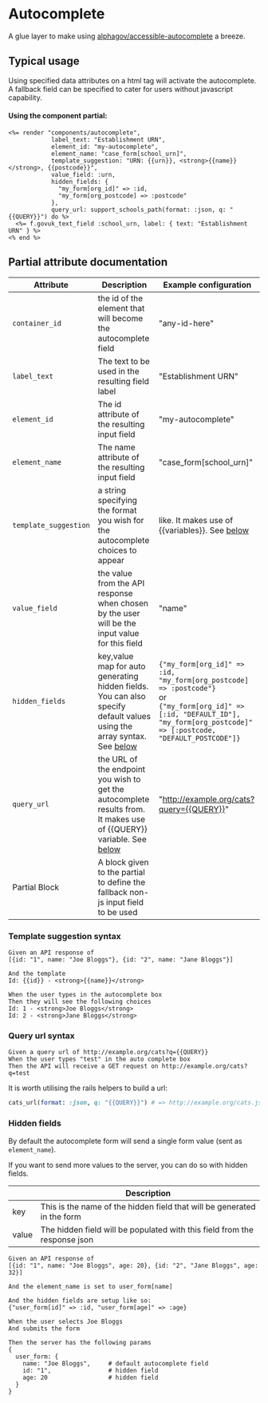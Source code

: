 # Autocomplete

A glue layer to make using [alphagov/accessible-autocomplete](https://github.com/alphagov/accessible-autocomplete/) a breeze.

## Typical usage

Using specified data attributes on a html tag will activate the autocomplete. A fallback field can be specified to cater for users without javascript capability.

#### Using the component partial:

```erb
<%= render "components/autocomplete",
            label_text: "Establishment URN",
            element_id: "my-autocomplete",
            element_name: "case_form[school_urn]",
            template_suggestion: "URN: {{urn}}, <strong>{{name}}</strong>, {{postcode}}",
            value_field: :urn,
            hidden_fields: {
              "my_form[org_id]" => :id,
              "my_form[org_postcode] => :postcode"
            },
            query_url: support_schools_path(format: :json, q: "{{QUERY}}") do %>
  <%= f.govuk_text_field :school_urn, label: { text: "Establishment URN" } %>
<% end %>
```

## Partial attribute documentation

|Attribute|Description|Example configuration|
|--|--|--|
| `container_id` | the id of the element that will become the autocomplete field | "any-id-here" |
| `label_text` | The text to be used in the resulting field label | "Establishment URN" |
| `element_id` | The id attribute of the resulting input field | "my-autocomplete" |
| `element_name` | The name attribute of the resulting input field | "case_form[school_urn]" |
| `template_suggestion` | a string specifying the format you wish for the autocomplete choices to appear |  like. It makes use of {{variables}}. See [below](#template-suggestion-syntax) | "The URN is {{urn}}" |
| `value_field` | the value from the API response when chosen by the user will be the input value for this field |  "name" |
| `hidden_fields` | key,value map for auto generating hidden fields. You can also specify default values using the array syntax. See [below](#hidden-fields) | `{"my_form[org_id]" => :id, "my_form[org_postcode] => :postcode"}`<br>or<br>`{"my_form[org_id]" => [:id, "DEFAULT_ID"], "my_form[org_postcode]" => [:postcode, "DEFAULT_POSTCODE"]}` |
| `query_url` | the URL of the endpoint you wish to get the autocomplete results from. It makes use of {{QUERY}} variable. See [below](#query-url-syntax) | "http://example.org/cats?query={{QUERY}}" |
| Partial Block | A block given to the partial to define the fallback non-js input field to be used | |


### Template suggestion syntax

```
Given an API response of
[{id: "1", name: "Joe Bloggs"}, {id: "2", name: "Jane Bloggs"}]

And the template
Id: {{id}} - <strong>{{name}}</strong>

When the user types in the autocomplete box
Then they will see the following choices
Id: 1 - <strong>Joe Bloggs</strong>
Id: 2 - <strong>Jane Bloggs</strong>
```

### Query url syntax

```
Given a query url of http://example.org/cats?q={{QUERY}}
When the user types "test" in the auto complete box
Then the API will receive a GET request on http://example.org/cats?q=test
```

It is worth utilising the rails helpers to build a url:

```ruby
cats_url(format: :json, q: "{{QUERY}}") # => http://example.org/cats.json?q={{QUERY}}
```

### Hidden fields

By default the autocomplete form will send a single form value (sent as `element_name`).

If you want to send more values to the server, you can do so with hidden fields.

||Description|
|-|-|
|key|This is the name of the hidden field that will be generated in the form|
|value|The hidden field will be populated with this field from the response json|

```
Given an API response of
[{id: "1", name: "Joe Bloggs", age: 20}, {id: "2", "Jane Bloggs", age: 32}]

And the element_name is set to user_form[name]

And the hidden fields are setup like so:
{"user_form[id]" => :id, "user_form[age]" => :age}

When the user selects Joe Bloggs
And submits the form

Then the server has the following params
{
  user_form: {
    name: "Joe Bloggs",     # default autocomplete field
    id: "1",                # hidden field
    age: 20                 # hidden field
  }
}
```
